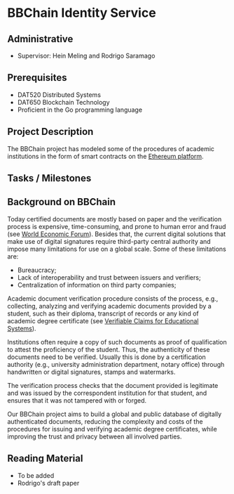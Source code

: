 # BBChain Identity Service

## Administrative

- Supervisor: Hein Meling and Rodrigo Saramago

## Prerequisites

- DAT520 Distributed Systems
- DAT650 Blockchain Technology
- Proficient in the Go programming language

## Project Description

The BBChain project has modeled some of the procedures of academic institutions in the form of smart contracts on the [Ethereum platform](https://github.com/ethereum/go-ethereum).

## Tasks / Milestones

## Background on BBChain

Today certified documents are mostly based on paper and the verification process is expensive, time-consuming, and prone to human error and fraud (see [World Economic Forum](http://www3.weforum.org/docs/WEF_The_Known_Traveller_Digital_Identity_Concept.pdf)).
Besides that, the current digital solutions that make use of digital signatures require third-party central authority and impose many limitations for use on a global scale.
Some of these limitations are:

- Bureaucracy;
- Lack of interoperability and trust between issuers and verifiers;
- Centralization of information on third party companies;

Academic document verification procedure consists of the process, e.g., collecting, analyzing and verifying academic documents provided by a student, such as their diploma, transcript of records or any kind of academic degree certificate (see [Verifiable Claims for Educational Systems](https://www.w3.org/TR/verifiable-claims-use-cases/#education)).

Institutions often require a copy of such documents as proof of qualification to attest the proficiency of the student.
Thus, the authenticity of these documents need to be verified. Usually this is done by a certification authority (e.g., university administration department, notary office) through handwritten or digital signatures, stamps and watermarks.

The verification process checks that the document provided is legitimate and was issued by the correspondent institution for that student, and ensures that it was not tampered with or forged.

Our BBChain project aims to build a global and public database of digitally authenticated documents, reducing the complexity and costs of the procedures for issuing and verifying academic degree certificates, while improving the trust and privacy between all involved parties.

## Reading Material

- To be added
- Rodrigo's draft paper
